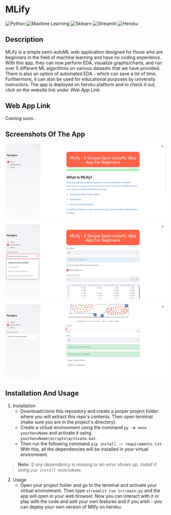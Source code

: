 # MLify
  ![Python](https://img.shields.io/badge/-Python-black?style=flat&logo=python)
  ![Machine Learning](https://img.shields.io/badge/-Machine%20Learning-566be8?style=flat)
  ![Sklearn](https://img.shields.io/badge/-Sklearn-1fb30e?style=flat)
  ![Streamlit](https://img.shields.io/badge/-Streamlit-f0806c?style=flat)
  ![Heroku](https://img.shields.io/badge/-Heroku-6174c2?style=flat&logo=heroku)

## Description
   MLify is a simple semi-autoML web application designed for those who are beginners in the field of machine learning and have no coding experience. With this app, they can 
   now perform EDA, visualize graphs/charts, and run over 5 different ML algorithms on various datasets that we have provided. There is also an option of automated EDA - which
   can save a lot of time. Furthermore, it can also be used for educational purposes by university instructors. The app is deployed on heroku platform and to check it out, click
   on the website link under *Web App Link*.
   
## Web App Link
Coming soon..

## Screenshots Of The App
![](/res/readme_res/Pic1.png)

![](/res/readme_res/Pic2.png)

![](/res/readme_res/Pic3.png)

## Installation And Usage
1. Installation
   - Download/clone this repository and create a proper project folder where you will extract this repo's contents. Then open terminal (make sure you are in the project's directory).
   - Create a virtual environment using the command ````py -m venv yourVenvName```` and activate it using ````yourVenvName\Scripts\activate.bat````.
   - Then run the following command ````pip install -r requirements.txt````. With this, all the dependencies will be installed in your virtual environment. 
> **Note:** *If any dependency is missing or an error shows up, install it using ````pip install moduleName````*.

2. Usage
   - Open your project folder and go to the terminal and activate your virtual environment. Then type ````streamlit run src\main.py```` and the app will open in your web 
   browser. Now you can interact with it or play with the code and add your own features and if you wish - you can deploy your own version of Mlify on heroku.
  
